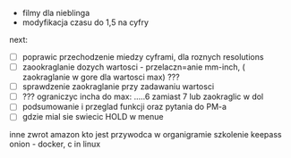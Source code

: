 - filmy dla nieblinga
- modyfikacja czasu do 1,5 na cyfry




next:
- [ ] poprawic przechodzenie miedzy cyframi, dla roznych resolutions
- [ ] zaookraglanie dozych wartosci - przelaczn=anie mm-inch,  ( zaokraglanie w gore dla wartosci max) ???
- [ ] sprawdzenie zaokraglanie przy zadawaniu wartosci
- [ ] ??? ograniczyc incha do max: .....6 zamiast 7 lub zaokraglic w dol
- [ ] podsumowanie i przeglad funkcji oraz pytania do PM-a
- [ ] gdzie mial sie swiecic HOLD w menue

inne
zwrot amazon
kto jest przywodca w organigramie
szkolenie keepass
onion - docker, c in linux



